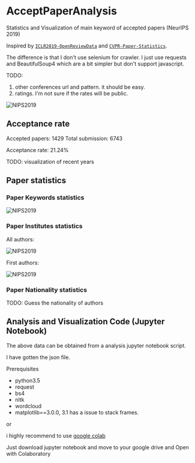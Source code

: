 # AcceptPaperAnalysis

Statistics and Visualization of main keyword of accepted papers (NeurIPS 2019)

Inspired by [`ICLR2019-OpenReviewData`](https://github.com/shaohua0116/ICLR2019-OpenReviewData) and [`CVPR-Paper-Statistics`](https://github.com/hoya012/CVPR-2019-Paper-Statistics).

The difference is that I don't use selenium for crawler. I just use requests and BeautifulSoup4 which are a bit simpler but don't support javascript.

TODO:

1. other conferences url and pattern. it should be easy.
2. ratings. I'm not sure if the rates will be public.

![NIPS2019](https://github.com/sndnyang/AcceptPaperAnalysis/raw/master/images/neuips2019.png)

## Acceptance rate

Accepted papers: 1429
Total submission: 6743

Acceptance rate: 21.24%

TODO: visualization of recent years

## Paper statistics

### Paper Keywords statistics

![NIPS2019](https://github.com/sndnyang/AcceptPaperAnalysis/raw/master/images/neuips2019_stat.png)

### Paper Institutes statistics

All authors:

![NIPS2019](https://github.com/sndnyang/AcceptPaperAnalysis/raw/master/images/neuips2019_all_ins.png)

First authors:

![NIPS2019](https://github.com/sndnyang/AcceptPaperAnalysis/raw/master/images/neuips2019_first_ins.png)

### Paper Nationality statistics

TODO: Guess the nationality of authors

## Analysis and Visualization Code (Jupyter Notebook)

The above data can be obtained from a analysis jupyter notebook script.

I have gotten the json file.

Prerequisites

+ python3.5
+ request
+ bs4
+ nltk
+ wordcloud
+ matplotlib==3.0.0, 3.1 has a issue to stack frames.

or

i highly recommend to use [google colab](https://colab.research.google.com/)

Just download jupyter notebook and move to your google drive and Open with Colaboratory